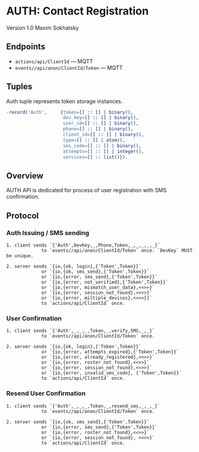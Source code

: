 AUTH: Contact Registration
==========================

Version 1.0 Maxim Sokhatsky

Endpoints
--------

* `actions/api/ClientId` — MQTT
* `events//api/anon/ClientId/Token` — MQTT

Tuples
------

Auth tuple represents token storage instances.

```erlang
-record('Auth',     {token=[] :: [] | binary(),
                     dev_key=[] :: [] | binary(),
                     user_id=[] :: [] | binary(),
                     phone=[] :: [] | binary(),
                     client_id=[] :: [] | binary(),
                     type=[] :: [] | atom(),
                     sms_code=[] :: [] | binary(),
                     attempts=[] :: [] | integer(),
                     services=[] :: list()}).
```

Overview
--------

AUTH API is dedicated for process of user registration with SMS confirmation.

Protocol
--------

### Auth Issuing / SMS sending

```
1. client sends `{'Auth',DevKey,_,Phone,Token,_,_,_,_,_}`
             to `events//api/anon/ClientId/Token` once. `DevKey` MUST be unique.
```

```
2. server sends `{io,{ok, login},{'Token',Token}}`
             or `{io,{ok, sms_send},{'Token',Token}}`
             or `{io,{error, sms_send},{'Token',Token}}`
             or `{io,{error, not_verified},{'Token',Token}}`
             or `{io,{error, mismatch_user_data},<<>>}`
             or `{io,{error, session_not_found},<<>>}`
             or `{io,{error, miltiple_devices},<<>>}}`
             to `actions/api/ClientId` once.
```

### User Confirmation

```
1. client sends `{'Auth',_,_,_,Token,_,verify,SMS,_,_}`
             to `events//api/anon/ClientId/Token` once.
```

```
2. server sends `{io,{ok, login},{'Token',Token}}`
             or `{io,{error, attempts_expired},{'Token',Token}}`
             or `{io,{error, already_registered},<<>>}`
             or `{io,{error, roster_not_found},<<>>}`
             or `{io,{error, session_not_found},<<>>}`
             or `{io,{error, invalid_sms_code}, {'Token',Token}}`
             to `actions/api/ClientId` once.
```

### Resend User Confirmation

```
1. client sends `{'Auth',_,_,_,Token,_,resend_sms,_,_,_}`
             to `events//api/anon/ClientId/Token` once.
```

```
2. server sends `{io,{ok, sms_send},{'Token',Token}}`
             or `{io,{error, sms_send},{'Token',Token}}`
             or `{io,{error, roster_not_found},<<>>}`
             or `{io,{error, session_not_found}, <<>>}`
             to `actions/api/ClientId` once.
```
